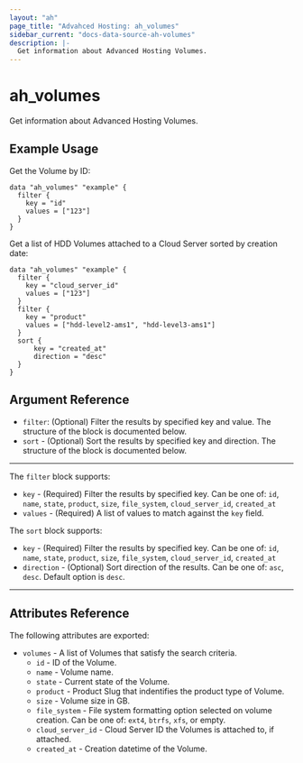 ```yaml
---
layout: "ah"
page_title: "Advahced Hosting: ah_volumes"
sidebar_current: "docs-data-source-ah-volumes"
description: |-
  Get information about Advanced Hosting Volumes.
---
```


# ah_volumes

Get information about Advanced Hosting Volumes.

## Example Usage

Get the Volume by ID:

```hcl
data "ah_volumes" "example" {
  filter {
    key = "id"
    values = ["123"]
  }
}
```

Get a list of HDD Volumes attached to a Cloud Server sorted by creation date:

```hcl
data "ah_volumes" "example" {
  filter {
    key = "cloud_server_id"
    values = ["123"]
  }
  filter {
    key = "product"
    values = ["hdd-level2-ams1", "hdd-level3-ams1"]
  }
  sort {
      key = "created_at"
      direction = "desc"
  }
}
```

## Argument Reference

* `filter`: (Optional) Filter the results by specified key and value. The structure of the block is documented below.
* `sort` - (Optional) Sort the results by specified key and direction. The structure of the block is documented below.

---

The `filter` block supports:
* `key` - (Required) Filter the results by specified key. Can be one of: `id`, `name`, `state`,  `product`, `size`, `file_system`, `cloud_server_id`, `created_at`
* `values` - (Required) A list of values to match against the `key` field.

The `sort` block supports:
* `key` - (Required) Filter the results by specified key. Can be one of: `id`, `name`, `state`,  `product`, `size`, `file_system`, `cloud_server_id`, `created_at`
* `direction` - (Optional) Sort direction of the results. Can be one of: `asc`, `desc`. Default option is `desc`.

---

## Attributes Reference

The following attributes are exported:

* `volumes` - A list of Volumes that satisfy the search criteria.
    * `id` - ID of the Volume.
    * `name` - Volume name.
    * `state` - Current state of the Volume.
    * `product` - Product Slug that indentifies the product type of Volume. 
    * `size` - Volume size in GB.
    * `file_system` - File system formatting option selected on volume creation. Can be one of: `ext4`, `btrfs`, `xfs`, or empty.
    * `cloud_server_id` - Cloud Server ID the Volumes is attached to, if attached.
    * `created_at` - Creation datetime of the Volume.
